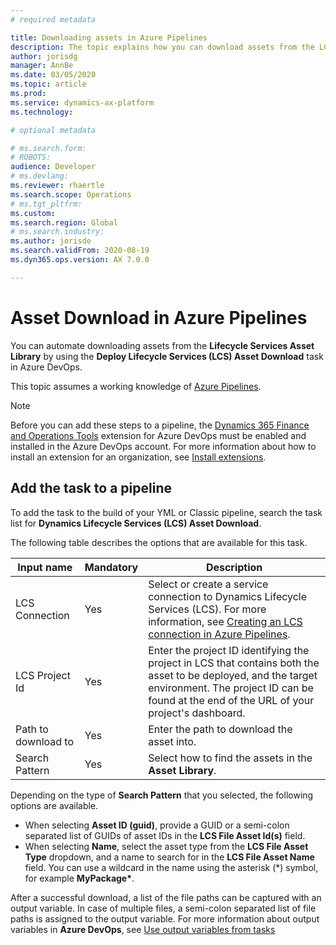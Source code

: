 ```yaml
---
# required metadata

title: Downloading assets in Azure Pipelines
description: The topic explains how you can download assets from the LCS asset library using Azure Pipelines.
author: jorisdg
manager: AnnBe
ms.date: 03/05/2020
ms.topic: article
ms.prod: 
ms.service: dynamics-ax-platform
ms.technology: 

# optional metadata

# ms.search.form: 
# ROBOTS: 
audience: Developer
# ms.devlang: 
ms.reviewer: rhaertle
ms.search.scope: Operations
# ms.tgt_pltfrm: 
ms.custom:
ms.search.region: Global
# ms.search.industry: 
ms.author: jorisde
ms.search.validFrom: 2020-08-19
ms.dyn365.ops.version: AX 7.0.0

---
```


# Asset Download in Azure Pipelines

You can automate downloading assets from the **Lifecycle Services Asset Library** by using the **Deploy Lifecycle Services (LCS) Asset Download** task in Azure DevOps.

This topic assumes a working knowledge of [Azure Pipelines](https://docs.microsoft.com/azure/devops/pipelines/get-started/pipelines-get-started).

> [!NOTE]
> Before you can add these steps to a pipeline, the [Dynamics 365 Finance and Operations Tools](https://marketplace.visualstudio.com/items?itemName=Dyn365FinOps.dynamics365-finops-tools) extension for Azure DevOps must be enabled and installed in the Azure DevOps account. For more information about how to install an extension for an organization, see [Install extensions](https://docs.microsoft.com/azure/devops/marketplace/install-extension?view=azure-devops&tabs=browser).

## Add the task to a pipeline

To add the task to the build of your YML or Classic pipeline, search the task list for **Dynamics Lifecycle Services (LCS) Asset Download**.

The following table describes the options that are available for this task.

| Input name | Mandatory | Description |
| --- | --- | --- |
| LCS Connection | Yes | Select or create a service connection to Dynamics Lifecycle Services (LCS). For more information, see [Creating an LCS connection in Azure Pipelines](pipeline-lcs-connection.md). |
| LCS Project Id | Yes | Enter the project ID identifying the project in LCS that contains both the asset to be deployed, and the target environment. The project ID can be found at the end of the URL of your project's dashboard. |
| Path to download to | Yes | Enter the path to download the asset into. |
| Search Pattern | Yes | Select how to find the assets in the **Asset Library**. |

Depending on the type of **Search Pattern** that you selected, the following options are available.

* When selecting **Asset ID (guid)**, provide a GUID or a semi-colon separated list of GUIDs of asset IDs in the **LCS File Asset Id(s)** field.
* When selecting **Name**, select the asset type from the **LCS File Asset Type** dropdown, and a name to search for in the **LCS File Asset Name** field. You can use a wildcard in the name using the asterisk (*) symbol, for example **MyPackage\***.

After a successful download, a list of the file paths can be captured with an output variable. In case of multiple files, a semi-colon separated list of file paths is assigned to the output variable. For more information about output variables in **Azure DevOps**, see [Use output variables from tasks](https://docs.microsoft.com/azure/devops/pipelines/process/variables?view=azure-devops&tabs=yaml%2Cbatch#use-output-variables-from-tasks)

